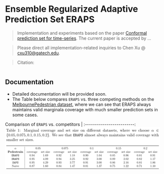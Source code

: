 # Ensemble Regularized Adaptive Prediction Set ERAPS
> Implementation and experiments based on the paper [Conformal prediction set for time-series](). The current paper is accepted by ...

> Please direct all implementation-related inquiries to Chen Xu @ cxu310@gatech.edu.

> Citation:
```

```
## Documentation
- Detailed documentation will be provided soon.
- The Table below compares `ERAPS` vs. three competing methods on the [MelbournePedestrian dataset](https://www.timeseriesclassification.com/description.php?Dataset=MelbournePedestrian), where we can see that ERAPS always maintains valid marginala coverage with much smaller prediction sets in some cases.

Comparison of `ERAPS` vs. competitors         |
:-------------------------:
![](https://github.com/hamrel-cxu/Ensemble-Regularized-Adaptive-Prediction-Set-ERAPS/blob/main/Illustrative_fig.png)
